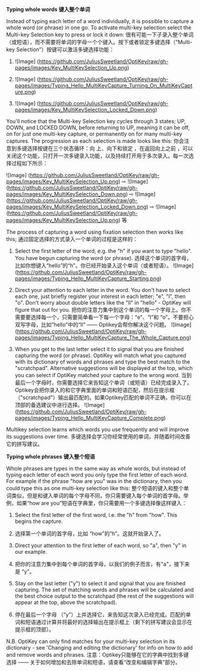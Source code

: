 **Typing whole words**
**键入整个单词**

Instead of typing each letter of a word individually, it is possible to capture a whole word (or phrase) in one go. To activate multi-key selection select the Multi-key Selection key to press or lock it down:
很有可能一下子录入整个单词（或短语），而不需要将单词的字母一个个键入。按下或者锁定多键选择（“Multi-key Selection”）按键可以激活多键选择功能：

1. ![Image] (https://github.com/JuliusSweetland/OptiKey/raw/gh-pages/images/Key_MultiKeySelection_Up.png)

2. ![Image] (https://github.com/JuliusSweetland/OptiKey/raw/gh-pages/images/Typing_Hello_MultiKeyCapture_Turning_On_MultiKeyCapture.png)

3. ![Image] (https://github.com/JuliusSweetland/OptiKey/raw/gh-pages/images/Key_MultiKeySelection_Locked_Down.png)

You'll notice that the Multi-key Selection key cycles through 3 states; UP, DOWN, and LOCKED DOWN, before returning to UP, meaning it can be off, on for just one multi-key capture, or permanently on for many multi-key captures. The progression as each selection is made looks like this:
你会注意到多键选择按键在三个状态循环：向 上、向下和锁定 ，在返回向上之前 ，可以关闭这个功能，只打开一次多键录入功能，以及持续打开用于多次录入。每一次选择过程如下所示：

![Image] (https://github.com/JuliusSweetland/OptiKey/raw/gh-pages/images/Key_MultiKeySelection_Up.png) ⇨ ![Image] (https://github.com/JuliusSweetland/OptiKey/raw/gh-pages/images/Key_MultiKeySelection_Down.png) ⇨ ![Image] (https://github.com/JuliusSweetland/OptiKey/raw/gh-pages/images/Key_MultiKeySelection_Locked_Down.png) ⇨  ![Image] (https://github.com/JuliusSweetland/OptiKey/raw/gh-pages/images/Key_MultiKeySelection_Up.png) 等

The process of capturing a word using fixation selection then works like this;
通过固定选择的方式录入一个单词的过程是这样的：

1. Select the first letter of the word, e.g. the "h" if you want to type "hello". You have begun capturing the word (or phrase).
选择这个单词的首字母，比如你想键入“hello”的“h”。你已经开始录入这个单词（或者短语）。
![Image] (https://github.com/JuliusSweetland/OptiKey/raw/gh-pages/images/Typing_Hello_MultiKeyCapture_Starting.png)

2. Direct your attention to each letter in the word. You don't have to select each one, just briefly register your interest in each letter; "e", "l", then "o". Don't worry about double letters like the "ll" in "hello" - OptiKey will figure that out for you.
把你的注意力集中到这个单词的每一个字母上。你不需要要选择每一个，只需要简单看一下每一个字母：“e”、“l”和 “o”。不要担心双写字母，比如“hello”中的“ll” —— Optikey会帮你解决这个问题。
![Image] (https://github.com/JuliusSweetland/OptiKey/raw/gh-pages/images/Typing_Hello_MultiKeyCapture_The_Whole_Capture.png)

3. When you get to the last letter select it to signal that you are finished capturing the word (or phrase). OptiKey will match what you captured with its dictionary of words and phrases and type the best match to the "scratchpad". Alternative suggestions will be displayed at the top, which you can select if OptiKey matched your capture to the wrong word.
当到最后一个字母时，你需要选择它来告知这个单词（或短语）已经完成录入了。Optikey会把你录入的和它字典里面的单词和短语匹配，然后在提示框（"scratchpad"）输出最匹配的。如果Optikey匹配的单词不正确，你可以在顶部的备选建议中进行选择。
![Image] (https://github.com/JuliusSweetland/OptiKey/raw/gh-pages/images/Typing_Hello_MultiKeyCapture_Complete.png)

Multikey selection learns which words you use frequently and will improve its suggestions over time.
多键选择会学习你经常使用的单词，并随着时间改善它的拼写建议。

**Typing whole phrases**
**键入整个短语**

Whole phrases are types in the same way as whole words, but instead of typing each letter of each word you only type the first letter of each word. For example if the phrase "how are you" was in the dictionary, then you could type this as one multi-key selection like this:
整个短语的键入和整个单词类似，但是和键入单词的每个字母不同，你只需要键入每个单词的首字母。举例，如果“how are you”短语在字典里，你只需要用一个多键选择像这样键入：

1. Select the first letter of the first word, i.e. the "h" from "how". This begins the capture.
1. 选择第一个单词的首字母，比如 “how”的“h”。这就开始录入了。

2. Direct your attention to the first letter of each word, so "a", then "y" in our example.
2. 把你的注意力集中到每个单词的首字母，以我们的例子而言，有"a"，接下来是 “y”。

3. Stay on the last letter ("y") to select it and signal that you are finished capturing. The set of matching words and phrases will be calculated and the best choice output to the scratchpad (the rest of the suggestions will appear at the top, above the scratchpad).
3. 停在最后一个字母 （“y”）上并选择它，来告知这次录入已经完成。匹配的单词和短语通过计算并将最好的选择输出在提示框上（剩下的拼写建议会显示在提示框的顶部）。

N.B. OptiKey can only find matches for your multi-key selection in its dictionary - see 'Changing and editing the dictionary' for info on how to add and remove words and phrases.
注意：Optikey只能够在它的字典中找到多键选择 —— 关于如何增加和去除单词和短语，请查看“改变和编辑字典”部分。
